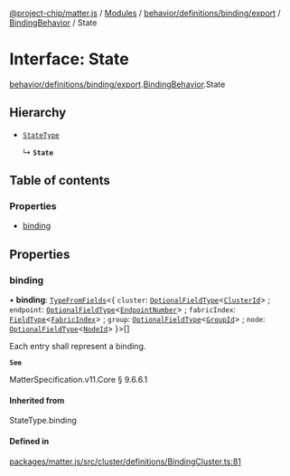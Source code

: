 [@project-chip/matter.js](../README.md) / [Modules](../modules.md) / [behavior/definitions/binding/export](../modules/behavior_definitions_binding_export.md) / [BindingBehavior](../modules/behavior_definitions_binding_export.BindingBehavior.md) / State

# Interface: State

[behavior/definitions/binding/export](../modules/behavior_definitions_binding_export.md).[BindingBehavior](../modules/behavior_definitions_binding_export.BindingBehavior.md).State

## Hierarchy

- [`StateType`](../modules/behavior_definitions_binding_export._internal_.md#statetype)

  ↳ **`State`**

## Table of contents

### Properties

- [binding](behavior_definitions_binding_export.BindingBehavior.State.md#binding)

## Properties

### binding

• **binding**: [`TypeFromFields`](../modules/tlv_export.md#typefromfields)\<\{ `cluster`: [`OptionalFieldType`](tlv_export.OptionalFieldType.md)\<[`ClusterId`](../modules/datatype_export.md#clusterid)\> ; `endpoint`: [`OptionalFieldType`](tlv_export.OptionalFieldType.md)\<[`EndpointNumber`](../modules/datatype_export.md#endpointnumber)\> ; `fabricIndex`: [`FieldType`](tlv_export.FieldType.md)\<[`FabricIndex`](../modules/datatype_export.md#fabricindex)\> ; `group`: [`OptionalFieldType`](tlv_export.OptionalFieldType.md)\<[`GroupId`](../modules/datatype_export.md#groupid)\> ; `node`: [`OptionalFieldType`](tlv_export.OptionalFieldType.md)\<[`NodeId`](../modules/datatype_export.md#nodeid)\>  }\>[]

Each entry shall represent a binding.

**`See`**

MatterSpecification.v11.Core § 9.6.6.1

#### Inherited from

StateType.binding

#### Defined in

[packages/matter.js/src/cluster/definitions/BindingCluster.ts:81](https://github.com/project-chip/matter.js/blob/904d0c9b952b91f28a21803759c5e5c66ee4d272/packages/matter.js/src/cluster/definitions/BindingCluster.ts#L81)
